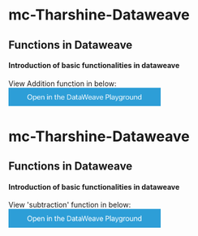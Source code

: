 # mc-Tharshine-Dataweave
## Functions in Dataweave
#### Introduction of basic functionalities in dataweave
View Addition function in below:<br>
<a href="https://dataweave.mulesoft.com/learn/playground?projectMethod=GHRepo&repo=MuleCraft/mc-Tharshine-Dataweave&path=functions/addition"><img width="300" src="/images/dwplayground-button.png"></a>

# mc-Tharshine-Dataweave
## Functions in Dataweave
#### Introduction of basic functionalities in dataweave
View 'subtraction' function in below:<br>
<a href="https://dataweave.mulesoft.com/learn/playground?projectMethod=GHRepo&repo=MuleCraft/mc-Tharshine-Dataweave&path=functions/subtraction"><img width="300" src="/images/dwplayground-button.png"></a>
